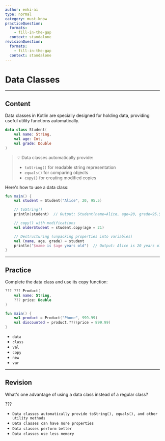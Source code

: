 ```yaml
---
author: enki-ai
type: normal
category: must-know
practiceQuestion:
  formats:
    - fill-in-the-gap
  context: standalone
revisionQuestion:
  formats:
    - fill-in-the-gap
  context: standalone
---
```


# Data Classes

---
## Content

Data classes in Kotlin are specially designed for holding data, providing useful utility functions automatically.

```kotlin
data class Student(
    val name: String,
    val age: Int,
    val grade: Double
)
```

> 💡 Data classes automatically provide:
> - `toString()` for readable string representation
> - `equals()` for comparing objects
> - `copy()` for creating modified copies

Here's how to use a data class:

```kotlin
fun main() {
    val student = Student("Alice", 20, 95.5)

    // toString()
    println(student)  // Output: Student(name=Alice, age=20, grade=95.5)

    // copy() with modifications
    val olderStudent = student.copy(age = 21)

    // Destructuring (unpacking properties into variables)
    val (name, age, grade) = student
    println("$name is $age years old")  // Output: Alice is 20 years old
}
```
---

## Practice

Complete the data class and use its copy function:

```kotlin
??? ??? Product(
    val name: String,
    ??? price: Double
)

fun main() {
    val product = Product("Phone", 999.99)
    val discounted = product.???(price = 899.99)
}
```

- `data`
- `class`
- `val`
- `copy`
- `new`
- `var`

---

## Revision

What's one advantage of using a data class instead of a regular class?

???

- `Data classes automatically provide toString(), equals(), and other utility methods`
- `Data classes can have more properties`
- `Data classes perform better`
- `Data classes use less memory`
